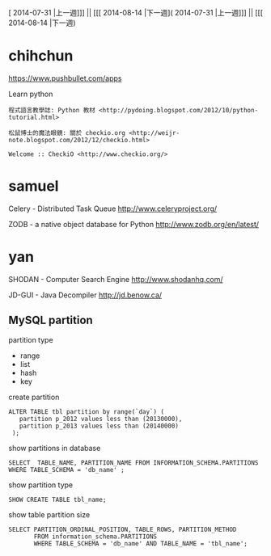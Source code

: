 [ 2014-07-31 |上一週]]] || [[[ 2014-08-14 |下一週]( 2014-07-31 |上一週]]] || [[[ 2014-08-14 |下一週)



# chihchun

  
<https://www.pushbullet.com/apps>  

Learn python

    程式語言教學誌: Python 教材 <http://pydoing.blogspot.com/2012/10/python-tutorial.html>  

    松鼠博士的魔法眼鏡: 關於 checkio.org <http://weijr-note.blogspot.com/2012/12/checkio.html>  

    Welcome :: CheckiO <http://www.checkio.org/>  

# samuel

Celery -  Distributed Task Queue
<http://www.celeryproject.org/>  

ZODB - a native object database for Python
<http://www.zodb.org/en/latest/>  

# yan

SHODAN - Computer Search Engine
<http://www.shodanhq.com/>  

JD-GUI - Java Decompiler
<http://jd.benow.ca/>  

## MySQL partition


partition type
* range
* list
* hash
* key

create partition


    ALTER TABLE tbl partition by range(`day`) (
       partition p_2012 values less than (20130000),
       partition p_2013 values less than (20140000)
     );


 
show partitions in database 


    SELECT  TABLE_NAME, PARTITION_NAME FROM INFORMATION_SCHEMA.PARTITIONS WHERE TABLE_SCHEMA = 'db_name' ;


show partition type


    SHOW CREATE TABLE tbl_name;


 
show table partition size


    SELECT PARTITION_ORDINAL_POSITION, TABLE_ROWS, PARTITION_METHOD
           FROM information_schema.PARTITIONS 
           WHERE TABLE_SCHEMA = 'db_name' AND TABLE_NAME = 'tbl_name';
